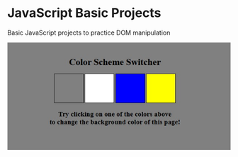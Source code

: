 # JavaScript Basic Projects
Basic JavaScript projects to practice DOM manipulation

![Color Changer](1-ColorChanger\ColorChanger.jpg)
